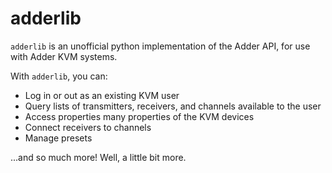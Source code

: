 # adderlib

`adderlib` is an unofficial python implementation of the Adder API, for use with Adder KVM systems.

With `adderlib`, you can:
- Log in or out as an existing KVM user
- Query lists of transmitters, receivers, and channels available to the user
- Access properties many properties of the KVM devices
- Connect receivers to channels
- Manage presets

...and so much more!  Well, a little bit more.
